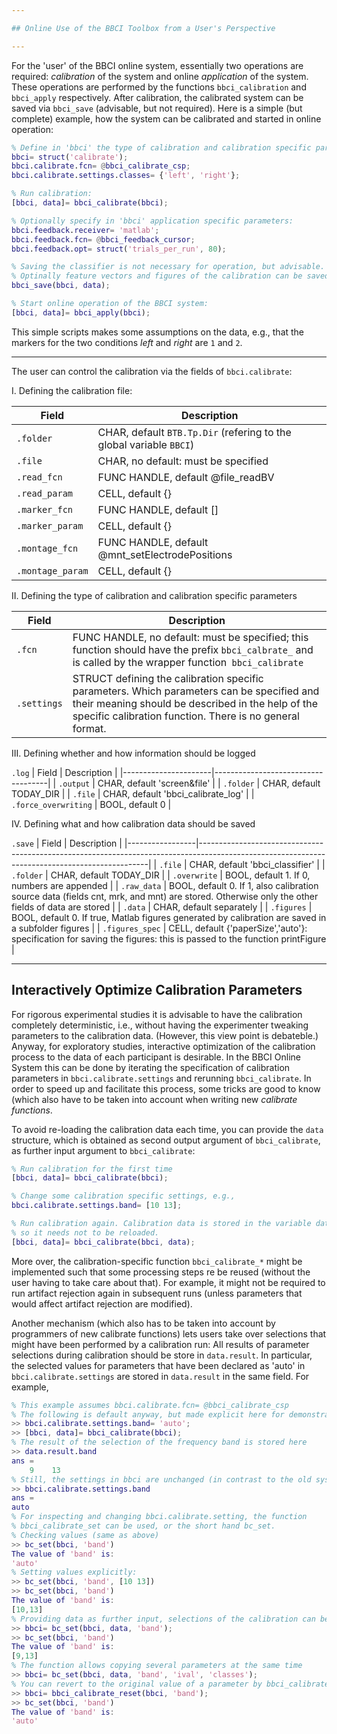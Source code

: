 ```yaml
---

## Online Use of the BBCI Toolbox from a User's Perspective

---
```


For the 'user' of the BBCI online system, essentially two operations
are required: *calibration* of the system and online *application* of
the system. These operations are performed by the functions `bbci_calibration` and `bbci_apply` respectively.
After calibration, the calibrated system can be saved via `bbci_save` (advisable, but not required).
Here is a simple (but complete) example, how the system can be calibrated and started in online operation:

```matlab
% Define in 'bbci' the type of calibration and calibration specific parameters:
bbci= struct('calibrate');
bbci.calibrate.fcn= @bbci_calibrate_csp;
bbci.calibrate.settings.classes= {'left', 'right'};

% Run calibration:
[bbci, data]= bbci_calibrate(bbci);

% Optionally specify in 'bbci' application specific parameters:
bbci.feedback.receiver= 'matlab';
bbci.feedback.fcn= @bbci_feedback_cursor;
bbci.feedback.opt= struct('trials_per_run', 80);

% Saving the classifier is not necessary for operation, but advisable.
% Optinally feature vectors and figures of the calibration can be saved.
bbci_save(bbci, data);

% Start online operation of the BBCI system:
[bbci, data]= bbci_apply(bbci);
```

This simple scripts makes some assumptions on the data, e.g., that the markers for the two conditions _left_ and _right_ are `1` and `2`.

---

The user can control the calibration via the fields of `bbci.calibrate`:

I. Defining the calibration file:

| Field            | Description                                                         |
|------------------|---------------------------------------------------------------------|
| `.folder`        | CHAR, default `BTB.Tp.Dir` (refering to the global variable `BBCI`) |
| `.file`          | CHAR, no default: must be specified                                 |
| `.read_fcn`      | FUNC HANDLE, default @file_readBV                                   |
| `.read_param`    | CELL, default {}                                                    |
| `.marker_fcn`    | FUNC HANDLE, default []                                             |
| `.marker_param`  | CELL, default {}                                                    |
| `.montage_fcn`   | FUNC HANDLE, default @mnt_setElectrodePositions                     |
| `.montage_param` | CELL, default {}                                                    |


II. Defining the type of calibration and calibration specific parameters

| Field       | Description                                                                                                                                                                                                |
|-------------|------------------------------------------------------------------------------------------------------------------------------------------------------------------------------------------------------------|
| `.fcn`      | FUNC HANDLE, no default: must be specified; this function should have the prefix `bbci_calbrate_` and is called by the wrapper function` bbci_calibrate`                                                   |
| `.settings` | STRUCT defining the calibration specific parameters. Which parameters can be specified and their meaning should be described in the help of the specific calibration function. There is no general format. |


III. Defining whether and how information should be logged


`.log`
| Field                | Description                        |
|----------------------|------------------------------------|
| `.output`            | CHAR, default 'screen&file'        |
| `.folder`            | CHAR, default TODAY_DIR            |
| `.file`              | CHAR, default 'bbci_calibrate_log' |
| `.force_overwriting` | BOOL, default 0                    |


IV. Defining what and how calibration data should be saved

`.save`
| Field           | Description                                                                                                                                   |
|-----------------|-----------------------------------------------------------------------------------------------------------------------------------------------|
| `.file`         | CHAR, default 'bbci_classifier'                                                                                                               |
| `.folder`       | CHAR, default TODAY_DIR                                                                                                                       |
| `.overwrite`    | BOOL, default 1. If 0, numbers are appended                                                                                                   |
| `.raw_data`     | BOOL, default 0. If 1, also calibration source data (fields cnt, mrk, and mnt) are stored. Otherwise only the other fields of data are stored |
| `.data`         | CHAR, default separately                                                                                                                      |
| `.figures`      | BOOL, default 0. If true, Matlab figures generated by calibration are saved in a subfolder figures                                            |
| `.figures_spec` | CELL, default {'paperSize','auto'}: specification for saving the figures: this is passed to the function printFigure                          |  

---

## Interactively Optimize Calibration Parameters

For rigorous experimental studies it is advisable to have the
calibration completely deterministic, i.e., without having the
experimenter tweaking parameters to the calibration data. (However, this
view point is debateble.) Anyway, for exploratory studies, interactive
optimization of the calibration process to the data of each participant
is desirable. In the BBCI Online System this can be done by iterating
the specification of calibration parameters in
`bbci.calibrate.settings` and rerunning
`bbci_calibrate`. In order to speed up and facilitate this
process, some tricks are good to know (which also have to be taken into
account when writing new *calibrate functions*.

To avoid re-loading the calibration data each time, you can provide the
`data` structure, which is obtained as second output argument
of `bbci_calibrate`, as further input argument to
`bbci_calibrate`:

```matlab
% Run calibration for the first time
[bbci, data]= bbci_calibrate(bbci);

% Change some calibration specific settings, e.g.,
bbci.calibrate.settings.band= [10 13];

% Run calibration again. Calibration data is stored in the variable data,
% so it needs not to be reloaded.
[bbci, data]= bbci_calibrate(bbci, data);
```

More over, the calibration-specific function
`bbci_calibrate_*` might be implemented such that some
processing steps re be reused (without the user having to take care
about that). For example, it might not be required to run artifact
rejection again in subsequent runs (unless parameters that would affect
artifact rejection are modified).

Another mechanism (which also has to be taken into account by
programmers of new calibrate functions) lets users take over selections
that might have been performed by a calibration run: All results of
parameter selections during calibration should be store in
`data.result`. In particular, the selected values for
parameters that have been declared as 'auto' in
`bbci.calibrate.settings` are stored in
`data.result` in the same field. For example,

```matlab
% This example assumes bbci.calibrate.fcn= @bbci_calibrate_csp
% The following is default anyway, but made explicit here for demonstration
>> bbci.calibrate.settings.band= 'auto';
>> [bbci, data]= bbci_calibrate(bbci);
% The result of the selection of the frequency band is stored here
>> data.result.band
ans =
    9	 13
% Still, the settings in bbci are unchanged (in contrast to the old system)
>> bbci.calibrate.settings.band
ans =
auto
% For inspecting and changing bbci.calibrate.setting, the function
% bbci_calibrate_set can be used, or the short hand bc_set.
% Checking values (same as above)
>> bc_set(bbci, 'band')
The value of 'band' is:
'auto'
% Setting values explicitly:
>> bc_set(bbci, 'band', [10 13])
>> bc_set(bbci, 'band')
The value of 'band' is:
[10,13]
% Providing data as further input, selections of the calibration can be copied:
>> bbci= bc_set(bbci, data, 'band');
>> bc_set(bbci, 'band')
The value of 'band' is:
[9,13]
% The function allows copying several parameters at the same time
>> bbci= bc_set(bbci, data, 'band', 'ival', 'classes');
% You can revert to the original value of a parameter by bbci_calibrate_reset
>> bbci= bbci_calibrate_reset(bbci, 'band');
>> bc_set(bbci, 'band')
The value of 'band' is:
'auto'
```
